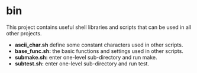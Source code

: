 bin
===

This project contains useful shell libraries and scripts that can be used in all other projects.

* **ascii_char.sh** define some constant characters used in other scripts.
* **base_func.sh:** the basic functions and settings used in other scripts.
* **submake.sh:** enter one-level sub-directory and run make.
* **subtest.sh:** enter one-level sub-directory and run test.


